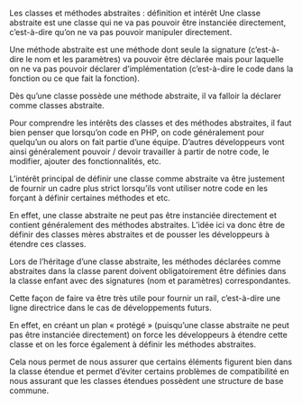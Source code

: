 Les classes et méthodes abstraites : définition et intérêt
Une classe abstraite est une classe qui ne va pas pouvoir être instanciée directement, c’est-à-dire qu’on ne va pas pouvoir manipuler directement.

Une méthode abstraite est une méthode dont seule la signature (c’est-à-dire le nom et les paramètres) va pouvoir être déclarée mais pour laquelle on ne va pas pouvoir déclarer d’implémentation (c’est-à-dire le code dans la fonction ou ce que fait la fonction).

Dès qu’une classe possède une méthode abstraite, il va falloir la déclarer comme classes abstraite.

Pour comprendre les intérêts des classes et des méthodes abstraites, il faut bien penser que lorsqu’on code en PHP, on code généralement pour quelqu’un ou alors on fait partie d’une équipe. D’autres développeurs vont ainsi généralement pouvoir / devoir travailler à partir de notre code, le modifier, ajouter des fonctionnalités, etc.

L’intérêt principal de définir une classe comme abstraite va être justement de fournir un cadre plus strict lorsqu’ils vont utiliser notre code en les forçant à définir certaines méthodes et etc.

En effet, une classe abstraite ne peut pas être instanciée directement et contient généralement des méthodes abstraites. L’idée ici va donc être de définir des classes mères abstraites et de pousser les développeurs à étendre ces classes.

Lors de l’héritage d’une classe abstraite, les méthodes déclarées comme abstraites dans la classe parent doivent obligatoirement être définies dans la classe enfant avec des signatures (nom et paramètres) correspondantes.

Cette façon de faire va être très utile pour fournir un rail, c’est-à-dire une ligne directrice dans le cas de développements futurs.

En effet, en créant un plan « protégé » (puisqu’une classe abstraite ne peut pas être instanciée directement) on force les développeurs à étendre cette classe et on les force également à définir les méthodes abstraites.

Cela nous permet de nous assurer que certains éléments figurent bien dans la classe étendue et permet d’éviter certains problèmes de compatibilité en nous assurant que les classes étendues possèdent une structure de base commune.
